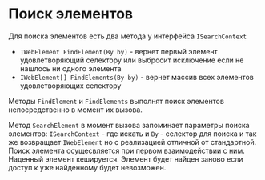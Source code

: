 # Поиск элементов

Для поиска элементов есть два метода у интерфейса `ISearchContext`
 
 - `IWebElement FindElement(By by)` - вернет первый элемент удовлетворяющий селектору или выбросит исключение если не нашлось ни одного элемента
 - `IWebElement[] FindElements(By by)` - вернет массив всех элементов удовлетворяющих селектору

Методы `FindElement` и `FindElements` выполнят поиск элементов непосредственно в момент их вызова. 


Метод `SearchElement` в момент вызова запоминает параметры поиска элементов: `ISearchContext` - где искать и `By` - селектор для поиска и так же возвращает `IWebElement` но с реализацией отличной от стандартной. Поиск элемента осущесвляется при первом взаимодействии с ним. Наденный элемент кешируется. Элемент будет найден заново если доступ к уже найденному будет невозможен.
